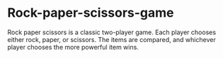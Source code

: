 # Rock-paper-scissors-game
Rock paper scissors is a classic two-player game. Each player chooses either rock, paper, or scissors. The items are compared, and whichever player chooses the more powerful item wins.
